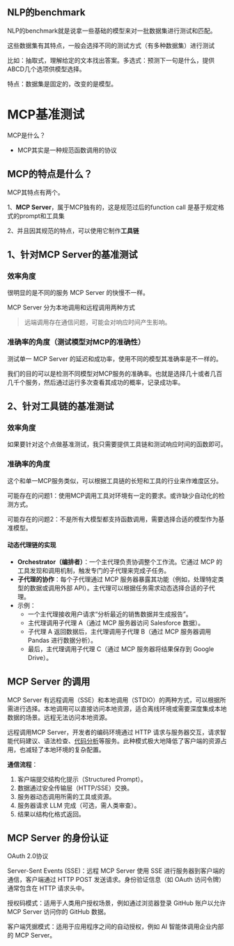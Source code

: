 ## NLP的benchmark

NLP的benchmark就是说拿一些基础的模型来对一批数据集进行测试和匹配。

这些数据集有其特点，一般会选择不同的测试方式（有多种数据集）进行测试

比如：抽取式，理解给定的文本找出答案。多选式：预测下一句是什么，提供ABCD几个选项供模型选择。

特点：数据集是固定的，改变的是模型。

# MCP基准测试

MCP是什么？

- MCP其实是一种规范函数调用的协议

## MCP的特点是什么？

MCP其特点有两个。

1、**MCP Server**，属于MCP独有的，这是规范过后的function call 是基于规定格式的prompt和工具集

2、并且因其规范的特点，可以使用它制作**工具链**

## 1、针对MCP Server的基准测试

### 效率角度

很明显的是不同的服务 MCP Server 的快慢不一样。

MCP Server 分为本地调用和远程调用两种方式

> 远端调用存在通信问题，可能会对响应时间产生影响。

### 准确率的角度（测试模型对MCP的准确性）

测试单一 MCP Server 的延迟和成功率，使用不同的模型其准确率是不一样的。

我们的目的可以是检测不同模型对MCP服务的准确率。也就是选择几十或者几百几千个服务，然后通过运行多次查看其成功的概率，记录成功率。

## 2、针对工具链的基准测试

### 效率角度

如果要针对这个点做基准测试，我只需要提供工具链和测试响应时间的函数即可。

### 准确率的角度

这个和单一MCP服务类似，可以根据工具链的长短和工具的行业来作难度区分。



可能存在的问题1：使用MCP调用工具对环境有一定的要求。或许缺少自动化的检测方式。

可能存在的问题2：不是所有大模型都支持函数调用，需要选择合适的模型作为基准模型。



#### 动态代理链的实现

- **Orchestrator（编排者）**：一个主代理负责协调整个工作流。它通过 MCP 的工具发现和调用机制，触发专门的子代理来完成子任务。
- **子代理的协作**：每个子代理通过 MCP 服务器暴露其功能（例如，处理特定类型的数据或调用外部 API）。主代理可以根据任务需求动态选择合适的子代理。
- 示例：
  - 一个主代理接收用户请求“分析最近的销售数据并生成报告”。
  - 主代理调用子代理 A（通过 MCP 服务器访问 Salesforce 数据）。
  - 子代理 A 返回数据后，主代理调用子代理 B（通过 MCP 服务器调用 Pandas 进行数据分析）。
  - 最后，主代理调用子代理 C（通过 MCP 服务器将结果保存到 Google Drive）。


## MCP Server 的调用

MCP Server 有远程调用（SSE）和本地调用（STDIO）的两种方式，可以根据所需进行选择。本地调用可以直接访问本地资源，适合离线环境或需要深度集成本地数据的场景。远程无法访问本地资源。

远程调用MCP Server，开发者的编码环境通过 HTTP 请求与服务器交互，请求智能代码建议、语法检查、[代码分析](https://cloud.tencent.com/product/tcap?from_column=20065&from=20065)等服务。此种模式极大地降低了客户端的资源占用，也减轻了本地环境的复杂配置。

**通信流程**：

1. 客户端提交结构化提示（Structured Prompt）。
2. 数据通过安全传输层（HTTP/SSE）交换。
3. 服务器动态调用所需的工具或资源。
4. 服务器请求 LLM 完成（可选，需人类审查）。
5. 结果以结构化格式返回。


## MCP Server 的身份认证

OAuth 2.0协议

Server-Sent Events (SSE)：远程 MCP Server 使用 SSE 进行服务器到客户端的通信，客户端通过 HTTP POST 发送请求。身份验证信息（如 OAuth 访问令牌）通常包含在 HTTP 请求头中。

授权码模式：适用于人类用户授权场景，例如通过浏览器登录 GitHub 账户以允许 MCP Server 访问你的 GitHub 数据。

客户端凭据模式：适用于应用程序之间的自动授权，例如 AI 智能体调用企业内部的 MCP Server。



